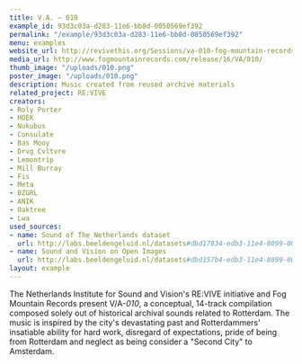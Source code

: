 ```yaml
---
title: V.A. – 010
example_id: 93d3c03a-d283-11e6-bb8d-0050569ef392
permalink: "/example/93d3c03a-d283-11e6-bb8d-0050569ef392"
menu: examples
website_url: http://revivethis.org/Sessions/va-010-fog-mountain-records/
media_url: http://www.fogmountainrecords.com/release/16/VA/010/
thumb_image: "/uploads/010.png"
poster_image: "/uploads/010.png"
description: Music created from reused archive materials
related_project: RE:VIVE
creators:
- Roly Porter
- HOEK
- Nukubus
- Consulate
- Bas Mooy
- Drvg Cvltvre
- Lemontrip
- Mill Burray
- Fis
- Meta
- BZGRL
- ANIK
- Oaktree
- Lwa
used_sources:
- name: Sound of The Netherlands dataset
  url: http://labs.beeldengeluid.nl/datasets#dbd17834-edb3-11e4-8099-005056a71e3a
- name: Sound and Vision on Open Images
  url: http://labs.beeldengeluid.nl/datasets#dbd157b4-edb3-11e4-8099-005056a71e3a
layout: example
---
```


The Netherlands Institute for Sound and Vision's RE:VIVE initiative and Fog Mountain Records present V/A-_010_, a conceptual, 14-track compilation composed solely out of historical archival sounds related to Rotterdam. The music is inspired by the city's devastating past and Rotterdammers' insatiable ability for hard work, disregard of expectations, pride of being from Rotterdam and neglect as being consider a "Second City" to Amsterdam.
